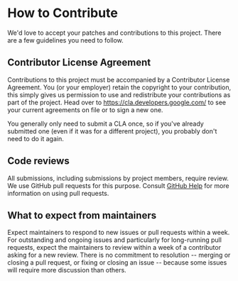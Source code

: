 # How to Contribute

We'd love to accept your patches and contributions to this project. There are
a few guidelines you need to follow.

## Contributor License Agreement

Contributions to this project must be accompanied by a Contributor License
Agreement. You (or your employer) retain the copyright to your contribution,
this simply gives us permission to use and redistribute your contributions as
part of the project. Head over to <https://cla.developers.google.com/> to see
your current agreements on file or to sign a new one.

You generally only need to submit a CLA once, so if you've already submitted one
(even if it was for a different project), you probably don't need to do it
again.

## Code reviews

All submissions, including submissions by project members, require review. We
use GitHub pull requests for this purpose. Consult
[GitHub Help](https://help.github.com/articles/about-pull-requests/) for more
information on using pull requests.

## What to expect from maintainers

Expect maintainers to respond to new issues or pull requests within a week.
For outstanding and ongoing issues and particularly for long-running
pull requests, expect the maintainers to review within a week of a
contributor asking for a new review. There is no commitment to resolution --
merging or closing a pull request, or fixing or closing an issue -- because some
issues will require more discussion than others.
